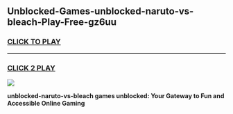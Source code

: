 
## Unblocked-Games-unblocked-naruto-vs-bleach-Play-Free-gz6uu
<h3>
<a href="https://premium76.site?title=unblocked-naruto-vs-bleach&ref=19M">CLICK TO PLAY</a></h3>
<hr>

<h3>
<a href="https://premium76.site?title=unblocked-naruto-vs-bleach&ref=19M">CLICK 2 PLAY</a>
  
</h3>

<a href="https://premium76.site?title=unblocked-naruto-vs-bleach&ref=19M"><img src="https://clearcache.store/games.png"></a>


**unblocked-naruto-vs-bleach games unblocked: Your Gateway to Fun and Accessible Online Gaming**

